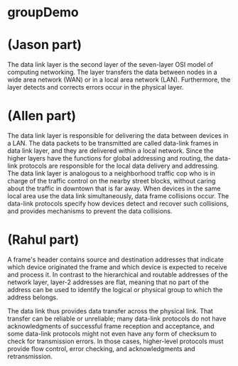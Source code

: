 # groupDemo

# (Jason part)
The data link layer is the second layer of the seven-layer OSI model of computing networking. The layer transfers the data between nodes in a wide area network (WAN) or in a local area network (LAN). Furthermore, the layer detects and corrects errors occur in the physical layer. 

# (Allen part)
The data link layer is responsible for delivering the data between devices in a LAN. The data packets to be transmitted are called data-link frames in data link layer, and they are delivered within a local network. Since the higher layers have the functions for global addressing and routing, the data-link protocols are responsible for the local data delivery and addressing. The data link layer is analogous to a neighborhood traffic cop who is in charge of the traffic control on the nearby street blocks, without caring about the traffic in downtown that is far away. When devices in the same local area use the data link simultaneously, data frame collisions occur. The data-link protocols specify how devices detect and recover such collisions, and provides mechanisms to prevent the data collisions.

# (Rahul part)
A frame's header contains source and destination addresses that indicate which device originated the frame and which device is expected to receive and process it. In contrast to the hierarchical and routable addresses of the network layer, layer-2 addresses are flat, meaning that no part of the address can be used to identify the logical or physical group to which the address belongs.

The data link thus provides data transfer across the physical link. That transfer can be reliable or unreliable; many data-link protocols do not have acknowledgments of successful frame reception and acceptance, and some data-link protocols might not even have any form of checksum to check for transmission errors. In those cases, higher-level protocols must provide flow control, error checking, and acknowledgments and retransmission.
